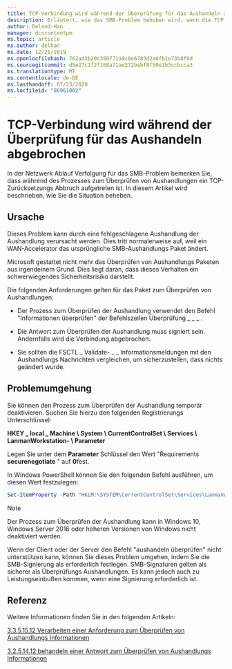 ```yaml
---
title: TCP-Verbindung wird während der Überprüfung für das Aushandeln abgebrochen
description: Erläutert, wie das SMB-Problem behoben wird, wenn die TCP-Verbindung während der Überprüfung der Aushandlung abgebrochen wird.
author: Deland-Han
manager: dcscontentpm
ms.topic: article
ms.author: delhan
ms.date: 12/25/2019
ms.openlocfilehash: 762ad3b20c389771a9c0e6783d2a6fb1e73b8f0d
ms.sourcegitcommit: d5e27c1f2f168a71ae272bebf8f50e1b3ccbcca3
ms.translationtype: MT
ms.contentlocale: de-DE
ms.lasthandoff: 07/23/2020
ms.locfileid: "86961002"
---
```

# <a name="tcp-connection-is-aborted-during-validate-negotiate"></a>TCP-Verbindung wird während der Überprüfung für das Aushandeln abgebrochen

In der Netzwerk Ablauf Verfolgung für das SMB-Problem bemerken Sie, dass während des Prozesses zum Überprüfen von Aushandlungen ein TCP-Zurücksetzungs Abbruch aufgetreten ist. In diesem Artikel wird beschrieben, wie Sie die Situation beheben.

## <a name="cause"></a>Ursache

Dieses Problem kann durch eine fehlgeschlagene Aushandlung der Aushandlung verursacht werden. Dies tritt normalerweise auf, weil ein WAN-Accelerator das ursprüngliche SMB-Aushandlungs Paket ändert.

Microsoft gestattet nicht mehr das Überprüfen von Aushandlungs Paketen aus irgendeinem Grund. Dies liegt daran, dass dieses Verhalten ein schwerwiegendes Sicherheitsrisiko darstellt.

Die folgenden Anforderungen gelten für das Paket zum Überprüfen von Aushandlungen:

- Der Prozess zum Überprüfen der Aushandlung verwendet den Befehl "Informationen überprüfen" der Befehlszeilen Überprüfung \_ \_ \_ .

- Die Antwort zum Überprüfen der Aushandlung muss signiert sein. Andernfalls wird die Verbindung abgebrochen.

- Sie sollten die FSCTL \_ Validate- \_ \_ Informationsmeldungen mit den Aushandlungs Nachrichten vergleichen, um sicherzustellen, dass nichts geändert wurde.

## <a name="workaround"></a>Problemumgehung

Sie können den Prozess zum Überprüfen der Aushandlung temporär deaktivieren. Suchen Sie hierzu den folgenden Registrierungs Unterschlüssel:

**HKEY \_ local \_ Machine \\ System \\ CurrentControlSet \\ Services \\ LanmanWorkstation- \\ Parameter**

Legen Sie unter dem **Parameter** Schlüssel den Wert "Requirements **securenegotiate** " auf **0**fest.

In Windows PowerShell können Sie den folgenden Befehl ausführen, um diesen Wert festzulegen:

```PowerShell
Set-ItemProperty -Path "HKLM:\SYSTEM\CurrentControlSet\Services\LanmanWorkstation\Parameters" RequireSecureNegotiate -Value 0 -Force
```

> [!NOTE]
> Der Prozess zum Überprüfen der Aushandlung kann in Windows 10, Windows Server 2016 oder höheren Versionen von Windows nicht deaktiviert werden.

Wenn der Client oder der Server den Befehl "aushandeln überprüfen" nicht unterstützen kann, können Sie dieses Problem umgehen, indem Sie die SMB-Signierung als erforderlich festlegen. SMB-Signaturen gelten als sicherer als Überprüfungs Aushandlungen. Es kann jedoch auch zu Leistungseinbußen kommen, wenn eine Signierung erforderlich ist.

## <a name="reference"></a>Referenz

Weitere Informationen finden Sie in den folgenden Artikeln:

[3.3.5.15.12 Verarbeiten einer Anforderung zum Überprüfen von Aushandlungs Informationen](/openspecs/windows_protocols/ms-smb2/0b7803eb-d561-48a4-8654-327803f59ec6)

[3.2.5.14.12 behandeln einer Antwort zum Überprüfen von Aushandlungs Informationen](/openspecs/windows_protocols/ms-smb2/6a5bc90d-3c08-4498-905b-e7dab30b2e0e)
